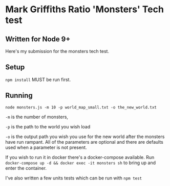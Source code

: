 # Mark Griffiths Ratio 'Monsters' Tech test

## Written for Node 9+

Here's my submission for the monsters tech test.
## Setup
`npm install` MUST be run first. 

## Running

`node monsters.js -m 10 -p world_map_small.txt -o the_new_world.txt` 

`-m` is the number of monsters, 

`-p` is the path to the world you wish load 

`-o` is the output path you wish you use for the new world after the monsters have run rampant. All of the parameters are optional and there are defaults used when a parameter is not present.

If you wish to run it in docker there's a docker-compose available. Run `docker-compose up -d && docker exec -it monsters sh` to bring up and enter the container.

I've also written a few units tests which can be run with 
`npm test`

